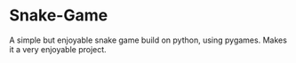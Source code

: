# Snake-Game
A simple but enjoyable snake game build on python, using pygames. Makes it a very enjoyable project.
